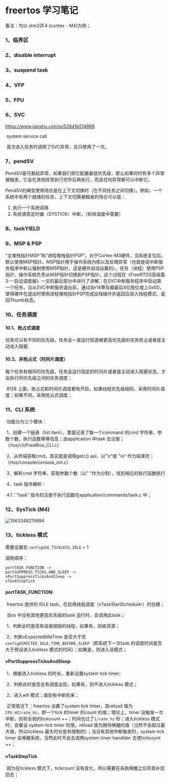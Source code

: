 # freertos 学习笔记

备注：均以 stm32F4 (contex - M4)为例；

### 1、临界区

### 2、disable interrupt

### 3、suspend task

### 4、VFP

### 5、FPU

### 6、SVC



https://www.jianshu.com/p/52841b514868

​	system service call

​	首次进入任务时调用了SVC异常，且只使用了一次。

### 7、pendSV

​	PendSV是可悬起异常，如果我们把它配置最低优先级，那么如果同时有多个异常被触发，它会在其他异常执行完毕后再执行，而且任何异常都可以中断它。

​	PendSV的典型使用场合是在上下文切换时（在不同任务之间切换）。例如，一个系统中有两个就绪的任务，上下文切换被触发的场合可以是：

1. 执行一个系统调用
2. 系统滴答定时器（SYSTICK）中断，（轮转调度中需要）

### 8、taskYIELD

### 9、MSP & PSP

“主堆栈指针MSP”和“进程堆栈指针PSP”，对于Cortex-M3硬件，当系统复位后，默认使用MSP指针。MSP指针用于操作系统内核以及处理异常（也就是说中断服务程序中默认强制使用MSP指针，这是硬件自动设置的）。任务（进程）使用PSP指针，操作系统负责从MSP指针切换到PSP指针。这个过程在《FreeRTOS高级篇3---启动调度器》一文的最后部分中进行了讲解：在SVC中断服务程序中启动第一个任务，当从SVC中断服务退出前，通过向r14寄存器最后4位按位或上0x0D，使得硬件在退出时使用进程堆栈指针PSP完成出栈操作并返回后进入线程模式、返回Thumb状态。

### 10、任务调度

#### 10.1、抢占式调度

​		任务可以有不同的优先级，任务会一直运行知道被更高优先级的任务抢占或者是主动进入阻塞;

#### 10.2、非抢占式（时间片调度）

​		每个任务有相同的优先级，任务会运行固定的时间片或者是主动进入阻塞状态，才会执行同优先级之间的任务调度；

​		8128 上面，抢占式和时间片调度都有开启，如果线程优先级相同，采用时间片调度；如果不同，采用抢占式调度；

### 11、CLI 系统

​	功能分为三个模块：

​	1、创建一个链表（list item），里面记录了每一个command 的cmd 字符串，参数个数，执行函数等等信息；由application 中task 去注册；（rtos/cli/FreeRtos_CLI.c）

​	2、从终端获取cmd，其实就是调用getc() api，以”\r“或 ”\n“ 作为结束符；（rtos/console/console_init.c）

​	3、解析cmd 字符串，获取参数个数（以” “作为分割），找到相应的执行函数执行

​	4、task 指令解析：

​		4.1：”task“ 指令的注册于执行函数在application/commands/task.c 中；



### 12、SysTick (M4)

![1563348215894](C:/Users/yuki/Desktop/pc/freertos%20%E5%AD%A6%E4%B9%A0%E7%AC%94%E8%AE%B0.assets/1563348215894.png)



### 13、tickless 模式

需要设置宏 `configUSE_TICKLESS_IDLE` = 1

调用顺序：

```
portTASK_FUNCTION ->
portSUPPRESS_TICKS_AND_SLEEP ->
vPortSuppressTicksAndSleep ->
vTaskStepTick
```

#### portTASK_FUNCTION:

​	freertos 提供的 IDLE task，在启用线程调度（vTaskStartScheduler）时创建；

​	当os 中没有其他更高优先级的task 运行时，会调用此task；

​	1、判断此时是否有自我销毁的线程，如果有，回收资源；

​	2、判断xExpectedIdleTime 是否大于宏`configEXPECTED_IDLE_TIME_BEFORE_SLEEP`（即系统下一次task 的调度时间是否大于预设进入tickless 模式的时间）；如果是，则进入该模式；

#### vPortSuppressTicksAndSleep

​	1、根据进入tickless 的时长，重新设置system tick timer;

​	2、判断此时是否会有调度出现，如果有，则不进入tickless 模式；

​	2、进入wfi 模式；直到有中断到来；

​	正常情况下：freertos 设置了system tick timer，其reload 值为`CPU_HZ/rate_hz`，即一个tick 的timer 的count 的值；理论上，timer 没触发一次中断，则将全局的tickcount ++；时间也过了`1/rate_hz` 秒；进入tickless  模式时，会重设 system tick timer 的值，reload 值为期待唤醒的值（当然不会超过最大值，所以tickless 最大时长是有限制的）；当没有其他中断触发时，system tick timer 会唤醒系统，当然此时不会去调用system timer handlder 去使tickcount ++；

#### vTaskStepTick

​	因为在tickless 模式下，tickcount 没有变化，所以需要在系统唤醒之后将其补偿回去；